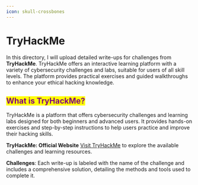 ```yaml
---
icon: skull-crossbones
---
```


# TryHackMe

In this directory, I will upload detailed write-ups for challenges from **TryHackMe**. TryHackMe offers an interactive learning platform with a variety of cybersecurity challenges and labs, suitable for users of all skill levels. The platform provides practical exercises and guided walkthroughs to enhance your ethical hacking knowledge.

## <mark style="color:purple;">**What is TryHackMe?**</mark>&#x20;

TryHackMe is a platform that offers cybersecurity challenges and learning labs designed for both beginners and advanced users. It provides hands-on exercises and step-by-step instructions to help users practice and improve their hacking skills.

**TryHackMe: Official Website** [Visit TryHackMe](https://tryhackme.com) to explore the available challenges and learning resources.

**Challenges**: Each write-up is labeled with the name of the challenge and includes a comprehensive solution, detailing the methods and tools used to complete it.
